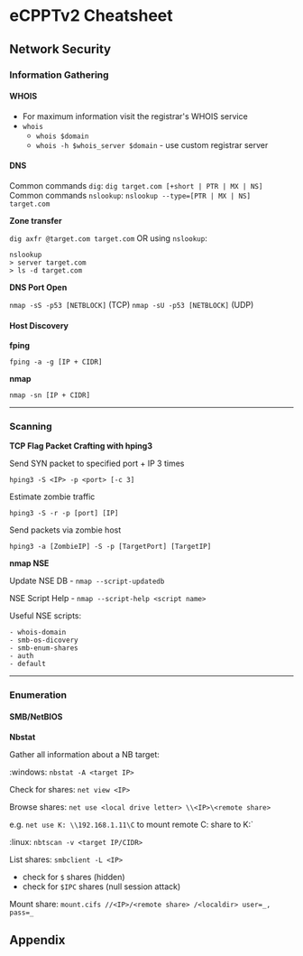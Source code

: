 # eCPPTv2 Cheatsheet

## Network Security

### Information Gathering

#### WHOIS

* For maximum information visit the registrar's WHOIS service
* `whois`
  * `whois $domain`
  * `whois -h $whois_server $domain` - use custom registrar server

#### DNS

Common commands `dig`: `dig target.com [+short | PTR | MX | NS]`
Common commands `nslookup`: `nslookup --type=[PTR | MX | NS] target.com`

**Zone transfer** 

`dig axfr @target.com target.com` OR using `nslookup`:

```
nslookup
> server target.com
> ls -d target.com
```
**DNS Port Open**

`nmap -sS -p53 [NETBLOCK]` (TCP)
`nmap -sU -p53 [NETBLOCK]` (UDP)


#### Host Discovery

**fping**

`fping -a -g [IP + CIDR]`

**nmap**

`nmap -sn [IP + CIDR]`

---
### Scanning

**TCP Flag Packet Crafting with hping3**

Send SYN packet to specified port + IP 3 times

`hping3 -S <IP> -p <port> [-c 3]`

Estimate zombie traffic

`hping3 -S -r -p [port] [IP]`

Send packets via zombie host

`hping3 -a [ZombieIP] -S -p [TargetPort] [TargetIP]`

**nmap NSE**

Update NSE DB - `nmap --script-updatedb`

NSE Script Help - `nmap --script-help <script name>`

Useful NSE scripts:

```
- whois-domain
- smb-os-dicovery
- smb-enum-shares
- auth
- default
```
---
### Enumeration

#### SMB/NetBIOS

**Nbstat**

Gather all information about a NB target:

:windows:
`nbstat -A <target IP>`

Check for shares: `net view <IP>`

Browse shares: `net use <local drive letter> \\<IP>\<remote share>`

e.g. `net use K: \\192.168.1.11\C` to mount remote C: share to K:`

:linux:
`nbtscan -v <target IP/CIDR>`

List shares: `smbclient -L <IP>`

* check for `$` shares (hidden)
* check for `$IPC` shares (null session attack)

Mount share: `mount.cifs //<IP>/<remote share> /<localdir> user=_, pass=_`

## Appendix
